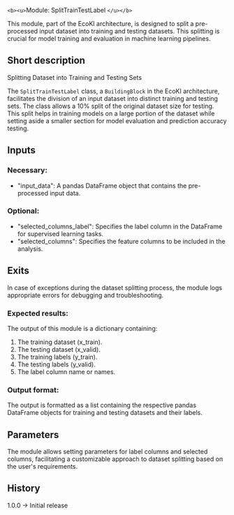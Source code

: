 `<b><u>`Module: SplitTrainTestLabel `</u></b>`

This module, part of the EcoKI architecture, is designed to split a pre-processed input dataset into training and testing datasets. This splitting is crucial for model training and evaluation in machine learning pipelines.

## Short description

Splitting Dataset into Training and Testing Sets

The `SplitTrainTestLabel` class, a `BuildingBlock` in the EcoKI architecture, facilitates the division of an input dataset into distinct training and testing sets. The class allows a 10% split of the original dataset size for testing. This split helps in training models on a large portion of the dataset while setting aside a smaller section for model evaluation and prediction accuracy testing.

## Inputs

### Necessary:

- "input_data": A pandas DataFrame object that contains the pre-processed input data.

### Optional:

- "selected_columns_label": Specifies the label column in the DataFrame for supervised learning tasks.
- "selected_columns": Specifies the feature columns to be included in the analysis.

## Exits

In case of exceptions during the dataset splitting process, the module logs appropriate errors for debugging and troubleshooting.

### Expected results:

The output of this module is a dictionary containing:

1. The training dataset (x_train).
2. The testing dataset (x_valid).
3. The training labels (y_train).
4. The testing labels (y_valid).
5. The label column name or names.

### Output format:

The output is formatted as a list containing the respective pandas DataFrame objects for training and testing datasets and their labels.

## Parameters

The module allows setting parameters for label columns and selected columns, facilitating a customizable approach to dataset splitting based on the user's requirements.

## History

1.0.0 -> Initial release
